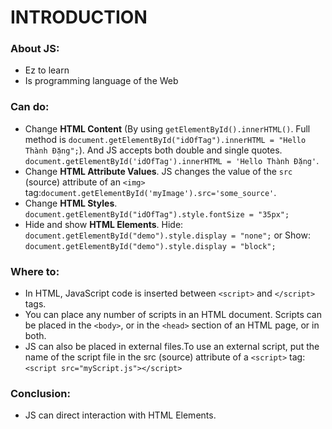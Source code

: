 # INTRODUCTION

### About JS:

- Ez to learn
- Is programming language of the Web

### Can do:

- Change **HTML Content** (By using ```getElementById().innerHTML()```. Full method
  is ```document.getElementById("idOfTag").innerHTML = "Hello Thành Đặng";```).
  And JS accepts both double and single quotes. ```document.getElementById('idOfTag').innerHTML = 'Hello Thành Đặng'```.
- Change **HTML Attribute Values**. JS changes the value of the ```src``` (source) attribute of an ```<img>```
  tag:```document.getElementById('myImage').src='some_source'```.
- Change **HTML Styles**. ```document.getElementById("idOfTag").style.fontSize = "35px";```
- Hide and show **HTML Elements**. Hide: ```document.getElementById("demo").style.display = "none";``` or
  Show: ```document.getElementById("demo").style.display = "block";```

### Where to:

- In HTML, JavaScript code is inserted between ```<script>``` and ```</script>``` tags.
- You can place any number of scripts in an HTML document.
  Scripts can be placed in the ```<body>```, or in the ```<head>``` section of an HTML page, or in both.
- JS can also be placed in external files.To use an external script, put the name of the script file in the src (source)
  attribute of a ```<script>``` tag: ```<script src="myScript.js"></script>```

### Conclusion:

- JS can direct interaction with HTML Elements.